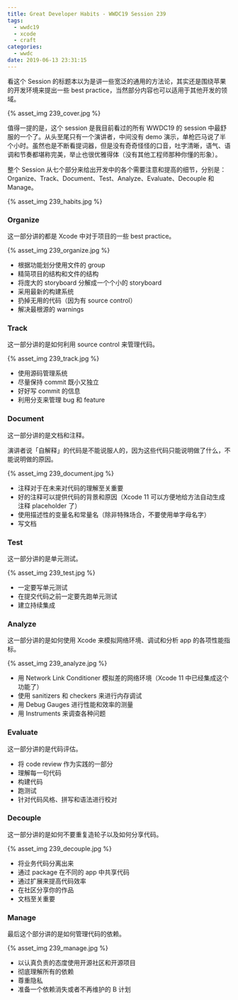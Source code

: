 ```yaml
---
title: Great Developer Habits - WWDC19 Session 239
tags:
  - wwdc19
  - xcode
  - craft
categories:
  - wwdc
date: 2019-06-13 23:31:15
---
```



看这个 Session 的标题本以为是讲一些宽泛的通用的方法论，其实还是围绕苹果的开发环境来提出一些 best practice，当然部分内容也可以适用于其他开发的领域。

{% asset_img 239_cover.jpg %}

<!-- more -->

值得一提的是，这个 session 是我目前看过的所有 WWDC19 的 session 中最舒服的一个了。从头至尾只有一个演讲者，中间没有 demo 演示，单枪匹马说了半个小时。虽然也是不断看提词器，但是没有奇奇怪怪的口音，吐字清晰，语气、语调和节奏都堪称完美，举止也很优雅得体（没有其他工程师那种你懂的形象）。

整个 Session 从七个部分来给出开发中的各个需要注意和提高的细节，分别是：Organize、Track、Document、Test、Analyze、Evaluate、Decouple 和 Manage。

{% asset_img 239_habits.jpg %}

### Organize

这一部分讲的都是 Xcode 中对于项目的一些 best practice。

{% asset_img 239_organize.jpg %}

* 根据功能划分使用文件的 group
* 精简项目的结构和文件的结构
* 将庞大的 storyboard 分解成一个个小的 storyboard
* 采用最新的构建系统
* 扔掉无用的代码（因为有 source control）
* 解决最根源的 warnings

### Track

这一部分讲的是如何利用 source control 来管理代码。

{% asset_img 239_track.jpg %}

* 使用源码管理系统
* 尽量保持 commit 既小又独立
* 好好写 commit 的信息
* 利用分支来管理 bug 和 feature

### Document

这一部分讲的是文档和注释。

演讲者说「自解释」的代码是不能说服人的，因为这些代码只能说明做了什么，不能说明做的原因。

{% asset_img 239_document.jpg %}

* 注释对于在未来对代码的理解至关重要
* 好的注释可以提供代码的背景和原因（Xcode 11 可以方便地给方法自动生成注释 placeholder 了）
* 使用描述性的变量名和常量名（除非特殊场合，不要使用单字母名字）
* 写文档

### Test

这一部分讲的是单元测试。

{% asset_img 239_test.jpg %}

* 一定要写单元测试
* 在提交代码之前一定要先跑单元测试
* 建立持续集成

### Analyze

这一部分讲的是如何使用 Xcode 来模拟网络环境、调试和分析 app 的各项性能指标。

{% asset_img 239_analyze.jpg %}

* 用 Network Link Conditioner 模拟差的网络环境（Xcode 11 中已经集成这个功能了）
* 使用 sanitizers 和 checkers 来进行内存调试
* 用 Debug Gauges 进行性能和效率的测量
* 用 Instruments 来调查各种问题

### Evaluate

这一部分讲的是代码评估。

* 将 code review 作为实践的一部分
* 理解每一句代码
* 构建代码
* 跑测试
* 针对代码风格、拼写和语法进行校对

### Decouple

这一部分讲的是如何不要重复造轮子以及如何分享代码。

{% asset_img 239_decouple.jpg %}

* 将业务代码分离出来
* 通过 package 在不同的 app 中共享代码
* 通过扩展来提高代码效率
* 在社区分享你的作品
* 文档至关重要

### Manage

最后这个部分讲的是如何管理代码的依赖。

{% asset_img 239_manage.jpg %}

* 以认真负责的态度使用开源社区和开源项目
* 彻底理解所有的依赖
* 尊重隐私
* 准备一个依赖消失或者不再维护的 B 计划